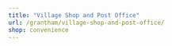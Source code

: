 ```yaml
---
title: "Village Shop and Post Office"
url: /grantham/village-shop-and-post-office/
shop: convenience
---
```


